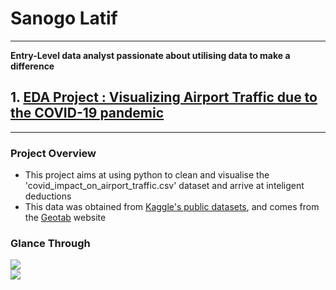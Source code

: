 # Sanogo Latif
***
 **Entry-Level data analyst passionate about utilising data to make a difference**


## 1. [EDA Project : Visualizing Airport Traffic due to the COVID-19 pandemic](https://github.com/Lat-San/EDAs/tree/main/Covid%20impact%20on%20airports) 
***

### Project Overview
* This project aims at using python to clean and visualise the 'covid_impact_on_airport_traffic.csv' dataset and arrive at inteligent deductions
* This data was obtained from [Kaggle's public datasets](https://www.kaggle.com/terenceshin/covid19s-impact-on-airport-traffic), and comes from the [Geotab](Geotab.com) website

### Glance Through

![](https://github.com/Lat-San/Portfolio/blob/a452e6012ce3dd89454d2be26667ab708944b6c9/Sneak%20Peek/Github%20eda%20portf.png)  
![](https://github.com/Lat-San/Portfolio/blob/main/Sneak%20Peek/Github%20portfolio1.png)


